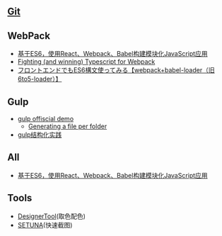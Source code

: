 ## [Git](https://github.com/tommyZZM/tommyzzm.github.io/blob/master/shell-useful/Git.md)

## WebPack
- [基于ES6，使用React、Webpack、Babel构建模块化JavaScript应用](http://www.csdn.net/article/2015-05-24/2824757-building-modular-javascript-applications-in-es6-with-react-webpack-and-babel?reload=1)
- [Fighting (and winning) Typescript for Webpack](https://medium.com/@bestander_nz/fighting-typescript-for-webpack-c5127b55ec86)
- [フロントエンドでもES6構文使ってみる【webpack+babel-loader（旧6to5-loader）】](http://yutapon.hatenablog.com/entry/2015/02/09/090000)

## Gulp
- [gulp offiscial demo](https://github.com/gulpjs/gulp/tree/master/docs/recipes)
    - [Generating a file per folder](https://github.com/gulpjs/gulp/blob/master/docs/recipes/running-task-steps-per-folder.md)
- [gulp结构化实践](http://mp.weixin.qq.com/s?__biz=MzAxMTU0NTc4Nw==&mid=226868706&idx=1&sn=c99929ab743cab81cc40dc3f9af081fc#rd)

## All
- [基于ES6，使用React、Webpack、Babel构建模块化JavaScript应用](http://www.csdn.net/article/2015-05-24/2824757-building-modular-javascript-applications-in-es6-with-react-webpack-and-babel)

## Tools
- [DesignerTool](http://www.symenty.com/designerTool)(取色配色)
- [SETUNA](http://www.symenty.com/designerTool)(快速截图)
